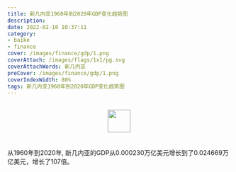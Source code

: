```yaml
---
title: 新几内亚1960年到2020年GDP变化趋势图
description: 
date: 2022-02-10 10:37:11
category:
- baike
- finance
cover: /images/finance/gdp/1.png
coverAttach: /images/flags/1x1/pg.svg
coverAttachWords: 新几内亚
preCover: /images/finance/gdp/1.png
coverIndexWidth: 80%
tags: 新几内亚1960年到2020年GDP变化趋势图
---
```




<script src="/assets/js/charts/chart.js"></script>

<div style="text-align: center; margin: 30px 0; ">
    <img src="/images/flags/1x1/pg.svg" style="width: 50px; border: 1px solid #cccccc; ">
</div>

<div style="width: 98%; margin: 0 0 35px 0; ">
    <canvas id="myChart"></canvas>
</div>

<div>
<p class="paragraph">从1960年到2020年, 新几内亚的GDP从0.000230万亿美元增长到了0.024669万亿美元，增长了107倍。</p>
</div>

<script>

    const dataGdp = {
        labels: [1960, 1961, 1962, 1963, 1964, 1965, 1966, 1967, 1968, 1969, 1970, 1971, 1972, 1973, 1974, 1975, 1976, 1977, 1978, 1979, 1980, 1981, 1982, 1983, 1984, 1985, 1986, 1987, 1988, 1989, 1990, 1991, 1992, 1993, 1994, 1995, 1996, 1997, 1998, 1999, 2000, 2001, 2002, 2003, 2004, 2005, 2006, 2007, 2008, 2009, 2010, 2011, 2012, 2013, 2014, 2015, 2016, 2017, 2018, 2019, 2020],
        datasets: [{
            label: '(万亿美元)  •  即刻编程  •  cn.hongkezhang.com',
            backgroundColor: 'rgb(0 0 128)',
            borderColor: 'rgb(0 0 128)',
            data: [0.000230, 0.000245, 0.000261, 0.000276, 0.000305, 0.000344, 0.000391, 0.000442, 0.000485, 0.000551, 0.000646, 0.000718, 0.000859, 0.001299, 0.001467, 0.001357, 0.001512, 0.001641, 0.001948, 0.002294, 0.002546, 0.002498, 0.002369, 0.002562, 0.002553, 0.002423, 0.002648, 0.003144, 0.003656, 0.003546, 0.003220, 0.003787, 0.004378, 0.004975, 0.005503, 0.004636, 0.005155, 0.004937, 0.003789, 0.003477, 0.003521, 0.003081, 0.003000, 0.003536, 0.003927, 0.004866, 0.008355, 0.009545, 0.011671, 0.011620, 0.014251, 0.017985, 0.021296, 0.021261, 0.023211, 0.021724, 0.020759, 0.022743, 0.024110, 0.024751, 0.024669],
            barPercentage: 0.3
        }]
    };

    const config = {
        type: 'line',
        data: dataGdp,
        options: {
            series: [
                {
                    barWidth: '20%'
                }
            ]
        }
    };

    const myChart = new Chart(
        document.getElementById('myChart'),
        config
    );
</script>
